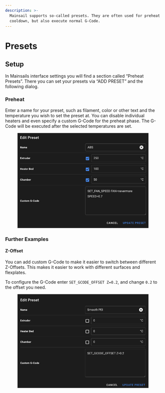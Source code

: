 ```yaml
---
description: >-
  Mainsail supports so-called presets. They are often used for preheat &
  cooldown, but also execute normal G-Code.
---
```


# Presets

## Setup <a href="#setup" id="setup"></a>

In Mainsails interface settings you will find a section called “Preheat Presets”. There you can set your presets via “ADD PRESET” and the following dialog.

### &#x20;Preheat <a href="#preheat" id="preheat"></a>

Enter a name for your preset, such as filament, color or other text and the temperature you wish to set the preset at. You can disable individual heaters and even specify a custom G-Code for the preheat phase. The G-Code will be executed after the selected temperatures are set.

<figure><img src="../../.gitbook/assets/image (8) (1).png" alt=""><figcaption></figcaption></figure>

### Further Examples <a href="#further-examples" id="further-examples"></a>

#### &#x20;**Z-Offset**

You can add custom G-Code to make it easier to switch between different Z-Offsets. This makes it easier to work with different surfaces and flexplates.

To configure the G-Code enter `SET_GCODE_OFFSET Z=0.2`, and change `0.2` to the offset you need.

<figure><img src="../../.gitbook/assets/image (2) (2).png" alt=""><figcaption></figcaption></figure>
